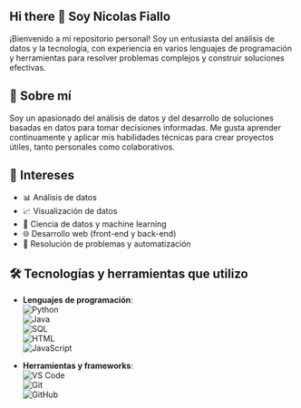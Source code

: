## Hi there 👋 Soy Nicolas Fiallo

¡Bienvenido a mi repositorio personal! Soy un entusiasta del análisis de datos y la tecnología, con experiencia en varios lenguajes de programación y herramientas para resolver problemas complejos y construir soluciones efectivas.

## 💼 Sobre mí

Soy un apasionado del análisis de datos y del desarrollo de soluciones basadas en datos para tomar decisiones informadas. Me gusta aprender continuamente y aplicar mis habilidades técnicas para crear proyectos útiles, tanto personales como colaborativos.

## 🧠 Intereses

- 📊 Análisis de datos
- 📈 Visualización de datos
- 🤖 Ciencia de datos y machine learning
- 🌐 Desarrollo web (front-end y back-end)
- 🧩 Resolución de problemas y automatización

## 🛠️ Tecnologías y herramientas que utilizo

- **Lenguajes de programación**:  
  ![Python](https://img.shields.io/badge/-Python-3776AB?logo=python&logoColor=white&style=flat-square)  
  ![Java](https://img.shields.io/badge/-Java-007396?logo=java&logoColor=white&style=flat-square)  
  ![SQL](https://img.shields.io/badge/-SQL-4479A1?logo=postgresql&logoColor=white&style=flat-square)  
  ![HTML](https://img.shields.io/badge/-HTML5-E34F26?logo=html5&logoColor=white&style=flat-square)  
  ![JavaScript](https://img.shields.io/badge/-JavaScript-F7DF1E?logo=javascript&logoColor=black&style=flat-square)

- **Herramientas y frameworks**:  
  ![VS Code](https://img.shields.io/badge/-VSCode-007ACC?logo=visual-studio-code&logoColor=white&style=flat-square)  
  ![Git](https://img.shields.io/badge/-Git-F05032?logo=git&logoColor=white&style=flat-square)  
  ![GitHub](https://img.shields.io/badge/-GitHub-181717?logo=github&logoColor=white&style=flat-square)

  

